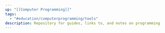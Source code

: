 ```yaml
---
up: "[[Computer Programming]]"
tags:
  - "#education/computerprogramming/tools"
description: Repository for guides, links to, and notes on programming tools.
---
```


